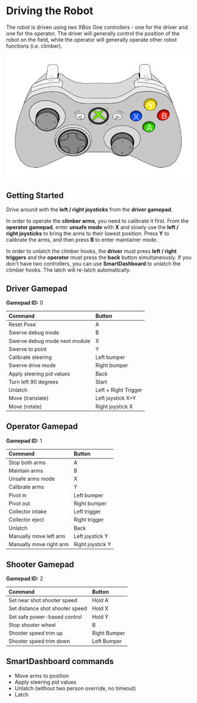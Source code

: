 # Driving the Robot

The robot is driven using two XBox One controllers - one for the driver and one for the operator. The driver will generally control the position of the robot on the field, while the operator will generally operate other robot functions (i.e. climber).

![XBox One controller](./images/xboxone-controller.png)

## Getting Started

Drive around with the **left / right joysticks** from the **driver gamepad**.

In order to operate the **climber arms**, you need to calibrate it first. From the **operator gamepad**, enter **unsafe mode** with **X** and slowly use the **left / right joysticks** to bring the arms to their lowest position. Press **Y** to calibrate the arms, and then press **B** to enter maintainer mode.

In order to unlatch the climber hooks, the **driver** must press **left / right triggers** and the **operator** must press the **back** button simultaneously. If you don't have two controllers, you can use **SmartDashboard** to unlatch the climber hooks. The latch will re-latch automatically.

## Driver Gamepad

**Gamepad ID:** 0

| Command | Button |
| :-- | :-- |
| Reset Pose | A |
| Swerve debug mode | B |
| Swerve debug mode next module | X |
| Swerve to point | Y |
| Calibrate steering | Left bumper |
| Swerve drive mode | Right bumper |
| Apply steering pid values | Back |
| Turn left 90 degrees | Start |
| Unlatch | Left + Right Trigger |
| Move (translate) | Left joystick X+Y |
| Move (rotate) | Right joystick X |

## Operator Gamepad

**Gamepad ID:** 1

| Command | Button |
| :-- | :-- |
| Stop both arms | A |
| Maintain arms | B |
| Unsafe arms mode | X |
| Calibrate arms | Y |
| Pivot in | Left bumper |
| Pivot out | Right bumper |
| Collector intake | Left trigger |
| Collector eject | Right trigger |
| Unlatch | Back |
| Manually move left arm | Left joystick Y |
| Manually move right arm | Right joystick Y |

## Shooter Gamepad

**Gamepad ID:** 2

| Command | Button |
| :-- | :-- |
| Set near shot shooter speed | Hold A |
| Set distance shot shooter speed | Hold X |
| Set safe power-based control | Hold Y |
| Stop shooter wheel | B |
| Shooter speed trim up | Right Bumper |
| Shooter speed trim down | Left Bumper |

## SmartDashboard commands

* Move arms to position
* Apply steering pid values
* Unlatch (without two person override, no timeout)
* Latch
